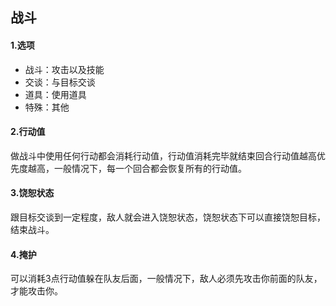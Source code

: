 ## 战斗
#### 1.选项
  * 战斗：攻击以及技能
  * 交谈：与目标交谈
  * 道具：使用道具
  * 特殊：其他
#### 2.行动值
做战斗中使用任何行动都会消耗行动值，行动值消耗完毕就结束回合行动值越高优先度越高，一般情况下，每一个回合都会恢复所有的行动值。
#### 3.饶恕状态
跟目标交谈到一定程度，敌人就会进入饶恕状态，饶恕状态下可以直接饶恕目标，结束战斗。
#### 4.掩护
可以消耗3点行动值躲在队友后面，一般情况下，敌人必须先攻击你前面的队友，才能攻击你。